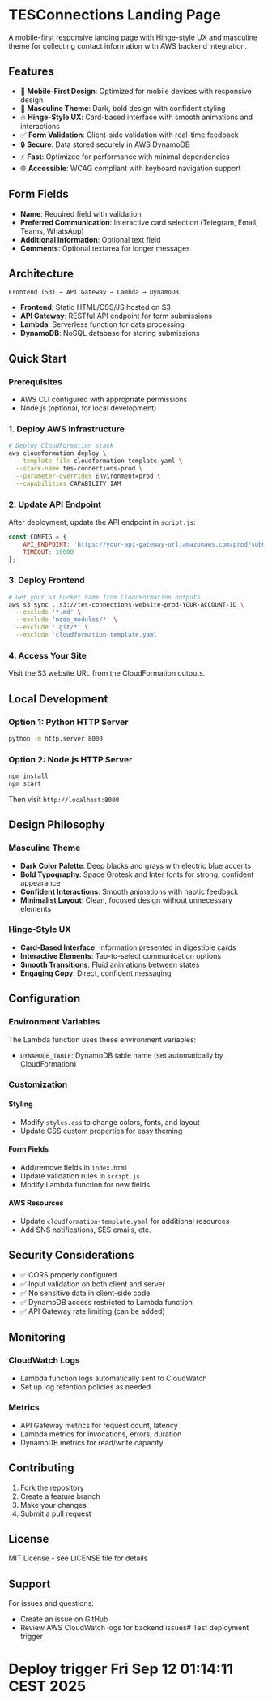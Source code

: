 # TESConnections Landing Page

A mobile-first responsive landing page with Hinge-style UX and masculine theme for collecting contact information with AWS backend integration.

## Features

- 📱 **Mobile-First Design**: Optimized for mobile devices with responsive design
- 🎨 **Masculine Theme**: Dark, bold design with confident styling
- 🔥 **Hinge-Style UX**: Card-based interface with smooth animations and interactions
- ✅ **Form Validation**: Client-side validation with real-time feedback
- 🔒 **Secure**: Data stored securely in AWS DynamoDB
- ⚡ **Fast**: Optimized for performance with minimal dependencies
- 🌐 **Accessible**: WCAG compliant with keyboard navigation support

## Form Fields

- **Name**: Required field with validation
- **Preferred Communication**: Interactive card selection (Telegram, Email, Teams, WhatsApp)
- **Additional Information**: Optional text field
- **Comments**: Optional textarea for longer messages

## Architecture

```
Frontend (S3) → API Gateway → Lambda → DynamoDB
```

- **Frontend**: Static HTML/CSS/JS hosted on S3
- **API Gateway**: RESTful API endpoint for form submissions
- **Lambda**: Serverless function for data processing
- **DynamoDB**: NoSQL database for storing submissions

## Quick Start

### Prerequisites

- AWS CLI configured with appropriate permissions
- Node.js (optional, for local development)

### 1. Deploy AWS Infrastructure

```bash
# Deploy CloudFormation stack
aws cloudformation deploy \
  --template-file cloudformation-template.yaml \
  --stack-name tes-connections-prod \
  --parameter-overrides Environment=prod \
  --capabilities CAPABILITY_IAM
```

### 2. Update API Endpoint

After deployment, update the API endpoint in `script.js`:

```javascript
const CONFIG = {
    API_ENDPOINT: 'https://your-api-gateway-url.amazonaws.com/prod/submit-contact',
    TIMEOUT: 10000
};
```

### 3. Deploy Frontend

```bash
# Get your S3 bucket name from CloudFormation outputs
aws s3 sync . s3://tes-connections-website-prod-YOUR-ACCOUNT-ID \
  --exclude '*.md' \
  --exclude 'node_modules/*' \
  --exclude '.git/*' \
  --exclude 'cloudformation-template.yaml'
```

### 4. Access Your Site

Visit the S3 website URL from the CloudFormation outputs.

## Local Development

### Option 1: Python HTTP Server

```bash
python -m http.server 8000
```

### Option 2: Node.js HTTP Server

```bash
npm install
npm start
```

Then visit `http://localhost:8000`

## Design Philosophy

### Masculine Theme
- **Dark Color Palette**: Deep blacks and grays with electric blue accents
- **Bold Typography**: Space Grotesk and Inter fonts for strong, confident appearance
- **Confident Interactions**: Smooth animations with haptic feedback
- **Minimalist Layout**: Clean, focused design without unnecessary elements

### Hinge-Style UX
- **Card-Based Interface**: Information presented in digestible cards
- **Interactive Elements**: Tap-to-select communication options
- **Smooth Transitions**: Fluid animations between states
- **Engaging Copy**: Direct, confident messaging

## Configuration

### Environment Variables

The Lambda function uses these environment variables:

- `DYNAMODB_TABLE`: DynamoDB table name (set automatically by CloudFormation)

### Customization

#### Styling
- Modify `styles.css` to change colors, fonts, and layout
- Update CSS custom properties for easy theming

#### Form Fields
- Add/remove fields in `index.html`
- Update validation rules in `script.js`
- Modify Lambda function for new fields

#### AWS Resources
- Update `cloudformation-template.yaml` for additional resources
- Add SNS notifications, SES emails, etc.

## Security Considerations

- ✅ CORS properly configured
- ✅ Input validation on both client and server
- ✅ No sensitive data in client-side code
- ✅ DynamoDB access restricted to Lambda function
- ✅ API Gateway rate limiting (can be added)

## Monitoring

### CloudWatch Logs
- Lambda function logs automatically sent to CloudWatch
- Set up log retention policies as needed

### Metrics
- API Gateway metrics for request count, latency
- Lambda metrics for invocations, errors, duration
- DynamoDB metrics for read/write capacity

## Contributing

1. Fork the repository
2. Create a feature branch
3. Make your changes
4. Submit a pull request

## License

MIT License - see LICENSE file for details

## Support

For issues and questions:
- Create an issue on GitHub
- Review AWS CloudWatch logs for backend issues# Test deployment trigger
# Deploy trigger Fri Sep 12 01:14:11 CEST 2025
